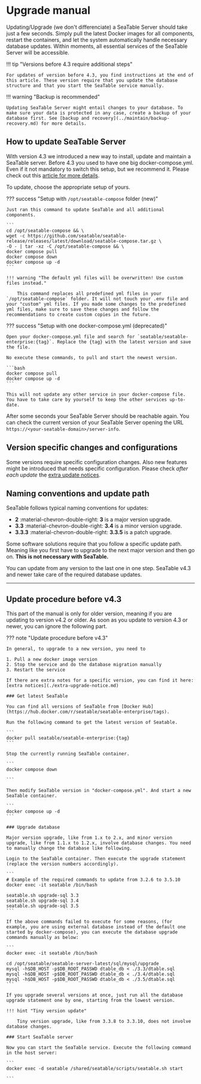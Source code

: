 # Upgrade manual

Updating/Upgrade (we don't differenciate) a SeaTable Server should take just a few seconds. Simply pull the latest Docker images for all components, restart the containers, and let the system automatically handle necessary database updates. Within moments, all essential services of the SeaTable Server will be accessible.

!!! tip "Versions before 4.3 require additional steps"

    For updates of version before 4.3, you find instructions at the end of this article. These version require that you update the database structure and that you start the SeaTable service manually.

!!! warning "Backup is recommended"

    Updating SeaTable Server might entail changes to your database. To make sure your data is protected in any case, create a backup of your database first. See [backup and recovery](../maintain/backup-recovery.md) for more details.

## How to update SeaTable Server

With version 4.3 we introduced a new way to install, update and maintain a SeaTable server. Before 4.3 you used to have one big docker-compose.yml. Even if it not mandatory to switch this setup, but we recommend it. Please check out this [article for more details](./migrate-seatable-release.md).

To update, choose the appropriate setup of yours.

??? success "Setup with `/opt/seatable-compose` folder (new)"

    Just ran this command to update SeaTable and all additional components.

    ```
    cd /opt/seatable-compose && \
    wget -c https://github.com/seatable/seatable-release/releases/latest/download/seatable-compose.tar.gz \
    -O - | tar -xz -C /opt/seatable-compose && \
    docker compose pull
    docker compose down
    docker compose up -d
    ```

    !!! warning "The default yml files will be overwritten! Use custom files instead."

        This command replaces all predefined yml files in your `/opt/seatable-compose` folder. It will not touch your .env file and your "custom" yml files. If you made some changes to the predefined yml files, make sure to save these changes and follow the recommendations to create custom copies in the future.

??? success "Setup with one docker-compose.yml (deprecated)"

    Open your docker-compose.yml file and search for `seatable/seatable-enterprise:{tag}`. Replace the {tag} with the latest version and save the file.

    No execute these commands, to pull and start the newest version.

    ```bash
    docker compose pull
    docker compose up -d
    ```

    This will not update any other service in your docker-compose file. You have to take care by yourself to keep the other services up-to-date.

After some seconds your SeaTable Server should be reachable again. You can check the current version of your SeaTable Server opening the URL `https://<your-seatable-domain>/server-info`.

## Version specific changes and configurations

Some versions require specific configuration changes. Also new features might be introduced that needs specific configuration. Please check _after each update_ the [extra update notices](./extra-upgrade-notice.md).

## Naming conventions and update path

SeaTable follows typical naming conventions for updates:

- **2** :material-chevron-double-right: **3** is a major version upgrade.
- **3.3** :material-chevron-double-right: **3.4** is a minor version upgrade.
- **3.3.3** :material-chevron-double-right: **3.3.5** is a patch upgrade.

Some software solutions require that you follow a specific update path. Meaning like you first have to upgrade to the next major version and then go on. **This is not necessary with SeaTable.**

You can update from any version to the last one in one step. SeaTable v4.3 and newer take care of the required database updates.

---

## Update procedure before v4.3

This part of the manual is only for older version, meaning if you are updating to version v4.2 or older. As soon as you update to version 4.3 or newer, you can ignore the following part.

??? note "Update procedure before v4.3"

    In general, to upgrade to a new version, you need to

    1. Pull a new docker image version
    2. Stop the service and do the database migration manually
    3. Restart the service

    If there are extra notes for a specific version, you can find it here: [extra notices](./extra-upgrade-notice.md)

    ### Get latest SeaTable

    You can find all versions of SeaTable from [Docker Hub](https://hub.docker.com/r/seatable/seatable-enterprise/tags).

    Run the following command to get the latest version of Seatable.

    ```
    docker pull seatable/seatable-enterprise:{tag}
    ```

    Stop the currently running SeaTable container.

    ```
    docker compose down

    ```

    Then modify SeaTable version in "docker-compose.yml". And start a new SeaTable container.

    ```
    docker compose up -d
    ```

    ### Upgrade database

    Major version upgrade, like from 1.x to 2.x, and minor version upgrade, like from 1.1.x to 1.2.x, involve database changes. You need to manually change the database like following.

    Login to the SeaTable container. Then execute the upgrade statement (replace the version numbers accordingly).

    ```
    # Example of the required commands to update from 3.2.6 to 3.5.10
    docker exec -it seatable /bin/bash

    seatable.sh upgrade-sql 3.3
    seatable.sh upgrade-sql 3.4
    seatable.sh upgrade-sql 3.5
    ```

    If the above commands failed to execute for some reasons, (for example, you are using external database instead of the default one started by docker-compose), you can execute the database upgrade commands manually as below:

    ```
    docker exec -it seatable /bin/bash

    cd /opt/seatable/seatable-server-latest/sql/mysql/upgrade
    mysql -h$DB_HOST -p$DB_ROOT_PASSWD dtable_db < ./3.3/dtable.sql
    mysql -h$DB_HOST -p$DB_ROOT_PASSWD dtable_db < ./3.4/dtable.sql
    mysql -h$DB_HOST -p$DB_ROOT_PASSWD dtable_db < ./3.5/dtable.sql
    ```

    If you upgrade several versions at once, just run all the database upgrade statement one by one, starting from the lowest version.

    !!! hint "Tiny version update"

        Tiny version upgrade, like from 3.3.8 to 3.3.10, does not involve database changes.

    ### Start SeaTable server

    Now you can start the SeaTable service. Execute the following command in the host server:

    ```
    docker exec -d seatable /shared/seatable/scripts/seatable.sh start

    ```
